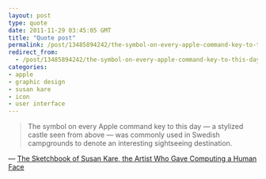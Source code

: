 ```yaml
---
layout: post
type: quote
date: 2011-11-29 03:45:05 GMT
title: "Quote post"
permalink: /post/13485894242/the-symbol-on-every-apple-command-key-to-this-day
redirect_from: 
  - /post/13485894242/the-symbol-on-every-apple-command-key-to-this-day
categories:
- apple
- graphic design
- susan kare
- icon
- user interface
---
```

<blockquote>The symbol on every Apple command key to this day — a stylized castle seen from above — was commonly used in Swedish campgrounds to denote an interesting sightseeing destination.</blockquote>

 — <a href="http://blogs.plos.org/neurotribes/2011/11/22/the-sketchbook-of-susan-kare-the-artist-who-gave-computing-a-human-face/">The Sketchbook of Susan Kare, the Artist Who Gave Computing a Human Face</a>